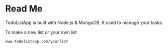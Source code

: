 # Read Me

TodoListApp is built with Node.js & MongoDB. It used to manage your tasks.

To make a new list *or* your own list
```bash
www.todolistapp.com/yourlist
```
